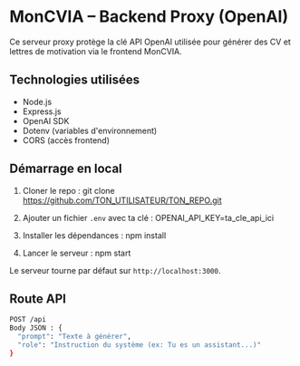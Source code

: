 # MonCVIA – Backend Proxy (OpenAI)

Ce serveur proxy protège la clé API OpenAI utilisée pour générer des CV et lettres de motivation via le frontend MonCVIA.

## Technologies utilisées
- Node.js
- Express.js
- OpenAI SDK
- Dotenv (variables d'environnement)
- CORS (accès frontend)

## Démarrage en local

1. Cloner le repo :
   git clone https://github.com/TON_UTILISATEUR/TON_REPO.git

2. Ajouter un fichier `.env` avec ta clé :
   OPENAI_API_KEY=ta_cle_api_ici

3. Installer les dépendances :
   npm install

4. Lancer le serveur :
   npm start

Le serveur tourne par défaut sur `http://localhost:3000`.

## Route API

```bash
POST /api
Body JSON : {
  "prompt": "Texte à générer",
  "role": "Instruction du système (ex: Tu es un assistant...)"
}
